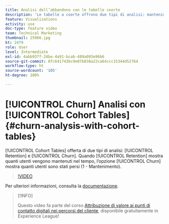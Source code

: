 ```yaml
---
title: Analisi dell’abbandono con le tabelle coorte
description: 'Le tabelle a coorte offrono due tipi di analisi: mantenimento e abbandono. Mentre Mantenimento mostra quanti utenti vengono mantenuti nel tempo, l’opzione Abbandono mostra quanti utenti sono stati persi (1 - Mantenimento).'
feature: Visualizations
activity: use
doc-type: feature video
team: Technical Marketing
thumbnail: 25966.jpg
kt: 2479
role: User
level: Intermediate
exl-id: 4abb937f-24be-4a91-bcab-489a093e96b6
source-git-commit: 8fc641743bc9e07b838a22ca64ccc15344d52764
workflow-type: ht
source-wordcount: '105'
ht-degree: 100%

---
```


# [!UICONTROL Churn] Analisi con [!UICONTROL Cohort Tables] {#churn-analysis-with-cohort-tables}

[!UICONTROL Cohort Tables] offerta di due tipi di analisi: [!UICONTROL Retention] e [!UICONTROL Churn]. Quando [!UICONTROL Retention] mostra quanti utenti vengono mantenuti nel tempo, l’opzione [!UICONTROL Churn] mostra quanti utenti sono stati persi (1 - Mantenimento).

>[!VIDEO](https://video.tv.adobe.com/v/25966/?quality=12&learn=on)

Per ulteriori informazioni, consulta la [documentazione](https://experienceleague.adobe.com/docs/analytics/analyze/analysis-workspace/visualizations/cohort-table/cohort-analysis.html?lang=it).

>[!INFO]
>
> Questo video fa parte del corso [Attribuzione di valore ai punti di contatto digitali nei percorsi del cliente](https://experienceleague.adobe.com/?recommended=Analytics-U-1-2020.2&amp;lang=it), disponibile gratuitamente in Experience League!
